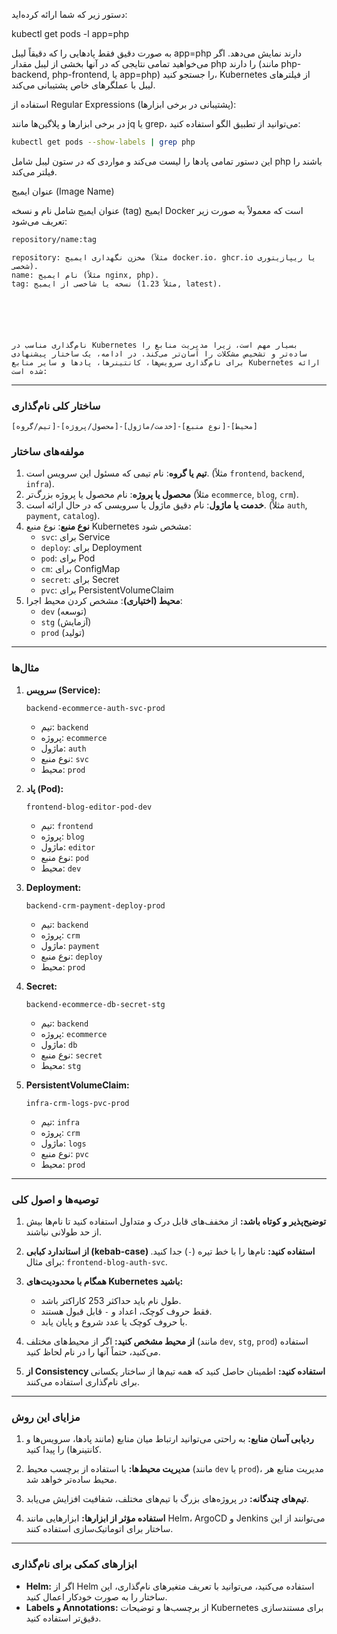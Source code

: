  دستور زیر که شما ارائه کرده‌اید:

kubectl get pods -l app=php

به صورت دقیق فقط پادهایی را که دقیقاً لیبل app=php دارند نمایش می‌دهد. اگر می‌خواهید تمامی نتایجی که در آنها بخشی از لیبل مقدار php را دارند (مانند php-backend, php-frontend, یا app=php) را جستجو کنید، Kubernetes از فیلترهای لیبل با عملگرهای خاص پشتیبانی می‌کند.



استفاده از Regular Expressions (پشتیبانی در برخی ابزارها):

در برخی ابزارها و پلاگین‌ها مانند jq یا grep، می‌توانید از تطبیق الگو استفاده کنید:

```bash
kubectl get pods --show-labels | grep php
```


این دستور تمامی پادها را لیست می‌کند و مواردی که در ستون لیبل شامل php باشند را فیلتر می‌کند.






عنوان ایمیج (Image Name)

عنوان ایمیج شامل نام و نسخه (tag) ایمیج Docker است که معمولاً به صورت زیر تعریف می‌شود:
```bash
repository/name:tag
```

    repository: مخزن نگهداری ایمیج (مثلاً docker.io، ghcr.io یا ریپازیتوری شخصی).
    name: نام ایمیج (مثلاً nginx, php).
    tag: نسخه یا شاخصی از ایمیج (مثلاً 1.23, latest).






    نام‌گذاری مناسب در Kubernetes بسیار مهم است، زیرا مدیریت منابع را ساده‌تر و تشخیص مشکلات را آسان‌تر می‌کند. در ادامه، یک ساختار پیشنهادی برای نام‌گذاری سرویس‌ها، کانتینرها، پادها و سایر منابع Kubernetes ارائه شده است:

---

### **ساختار کلی نام‌گذاری**
```plaintext
[تیم/گروه]-[محصول/پروژه]-[خدمت/ماژول]-[نوع منبع]-[محیط]
```

### **مولفه‌های ساختار**
1. **تیم یا گروه**: نام تیمی که مسئول این سرویس است. (مثلاً `frontend`, `backend`, `infra`).
2. **محصول یا پروژه**: نام محصول یا پروژه بزرگ‌تر (مثلاً `ecommerce`, `blog`, `crm`).
3. **خدمت یا ماژول**: نام دقیق ماژول یا سرویسی که در حال ارائه است. (مثلاً `auth`, `payment`, `catalog`).
4. **نوع منبع**: نوع منبع Kubernetes مشخص شود:
   - `svc`: برای Service
   - `deploy`: برای Deployment
   - `pod`: برای Pod
   - `cm`: برای ConfigMap
   - `secret`: برای Secret
   - `pvc`: برای PersistentVolumeClaim
5. **محیط (اختیاری)**: مشخص کردن محیط اجرا:
   - `dev` (توسعه)
   - `stg` (آزمایش)
   - `prod` (تولید)

---

### **مثال‌ها**
1. **سرویس (Service):**
   ```plaintext
   backend-ecommerce-auth-svc-prod
   ```
   - تیم: `backend`
   - پروژه: `ecommerce`
   - ماژول: `auth`
   - نوع منبع: `svc`
   - محیط: `prod`

2. **پاد (Pod):**
   ```plaintext
   frontend-blog-editor-pod-dev
   ```
   - تیم: `frontend`
   - پروژه: `blog`
   - ماژول: `editor`
   - نوع منبع: `pod`
   - محیط: `dev`

3. **Deployment:**
   ```plaintext
   backend-crm-payment-deploy-prod
   ```
   - تیم: `backend`
   - پروژه: `crm`
   - ماژول: `payment`
   - نوع منبع: `deploy`
   - محیط: `prod`

4. **Secret:**
   ```plaintext
   backend-ecommerce-db-secret-stg
   ```
   - تیم: `backend`
   - پروژه: `ecommerce`
   - ماژول: `db`
   - نوع منبع: `secret`
   - محیط: `stg`

5. **PersistentVolumeClaim:**
   ```plaintext
   infra-crm-logs-pvc-prod
   ```
   - تیم: `infra`
   - پروژه: `crm`
   - ماژول: `logs`
   - نوع منبع: `pvc`
   - محیط: `prod`

---

### **توصیه‌ها و اصول کلی**
1. **توضیح‌پذیر و کوتاه باشد:**
   از مخفف‌های قابل درک و متداول استفاده کنید تا نام‌ها بیش از حد طولانی نباشند.
   
2. **از استاندارد کبابی (kebab-case) استفاده کنید:**
   نام‌ها را با خط تیره (`-`) جدا کنید. برای مثال: `frontend-blog-auth-svc`.

3. **همگام با محدودیت‌های Kubernetes باشید:**
   - طول نام باید حداکثر 253 کاراکتر باشد.
   - فقط حروف کوچک، اعداد و `-` قابل قبول هستند.
   - با حروف کوچک یا عدد شروع و پایان یابد.

4. **از محیط مشخص کنید:** 
   اگر از محیط‌های مختلف (مانند `dev`, `stg`, `prod`) استفاده می‌کنید، حتماً آنها را در نام لحاظ کنید.

5. **از Consistency استفاده کنید:**
   اطمینان حاصل کنید که همه تیم‌ها از ساختار یکسانی برای نام‌گذاری استفاده می‌کنند.

---

### **مزایای این روش**
1. **ردیابی آسان منابع:**
   به راحتی می‌توانید ارتباط میان منابع (مانند پادها، سرویس‌ها و کانتینرها) را پیدا کنید.
   
2. **مدیریت محیط‌ها:**
   با استفاده از برچسب محیط (مانند `dev` یا `prod`)، مدیریت منابع هر محیط ساده‌تر خواهد شد.

3. **تیم‌های چندگانه:**
   در پروژه‌های بزرگ با تیم‌های مختلف، شفافیت افزایش می‌یابد.

4. **استفاده مؤثر از ابزارها:**
   ابزارهایی مانند Helm، ArgoCD و Jenkins می‌توانند از این ساختار برای اتوماتیک‌سازی استفاده کنند.

---

### **ابزارهای کمکی برای نام‌گذاری**
- **Helm:** اگر از Helm استفاده می‌کنید، می‌توانید با تعریف متغیرهای نام‌گذاری، این ساختار را به صورت خودکار اعمال کنید.
- **Labels و Annotations:** از برچسب‌ها و توضیحات Kubernetes برای مستندسازی دقیق‌تر استفاده کنید.
